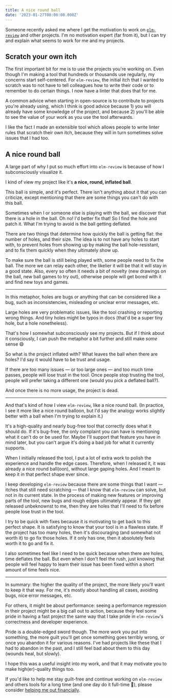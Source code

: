 ```yaml
---
title: A nice round ball
date: '2023-01-27T08:00:00.000Z'
---
```


Someone recently asked me where I get the motivation to work on [`elm-review`](https://elm-review.com/) and other projects. I'm no motivation expert (far from it), but I can try and explain what seems to work for me and my projects.

## Scratch your own itch

The first important bit for me is to use the projects you're working on. Even though I'm making a tool that hundreds or
thousands use regularly, my concerns start self-centered. For `elm-review`, the initial itch that I wanted to scratch was to not
have to tell colleagues how to write their code or to remember to do certain things. I now have a linter that does that for me.

A common advice when starting in open-source is to contribute to projects you're already using, which I think is good advice
because 1) you will already have some knowledge of the project, and because 2) you'll be able to see the value of your
work as you use the tool afterwards.

I like the fact I made an extensible tool which allows people to write linter rules that scratch their own itch, because
they will in turn sometimes solve issues that I had too.


## A nice round ball

A large part of why I put so much effort into `elm-review` is because of how I subconsciously visualize it.

I kind of view my project like it's **a nice, round, inflated ball**.

This ball is simple, and it's perfect. There isn't anything about it that you can criticize, except mentioning that
there are some things you can't do with this ball.

Sometimes when I or someone else is playing with the ball, we discover that there is a hole in the ball.
Oh no! I'd better fix that! So I find the hole and patch it. What I'm trying to avoid is the ball getting deflated.

There are two things that determine how quickly the ball is getting flat: the number of holes, and their size. The idea
is to not have any holes to start with, to prevent holes from showing up by making the ball hole-resistant, and to fix
them quickly when they ultimately show up.

To make sure the ball is still being played with, some people need to fix the ball. The more we can relay each other,
the likelier it will be that it will stay in a good state.
Also, every so often it needs a bit of novelty (new drawings on the ball, new ball games to try out), otherwise people will get bored with it and find new toys and games.

---

In this metaphor, holes are bugs or anything that can be considered like a bug, such as inconsistencies, misleading or
unclear error messages, etc.

Large holes are very problematic issues, like the tool crashing or reporting wrong things.
And tiny holes might be typos in docs (that'd be a super tiny hole, but a hole nonetheless). 

That's how I somewhat subconsciously see my projects. But if I think about it consciously, I can push the metaphor a bit
further and still make *some* sense 😄

So what is the project inflated with? What leaves the ball when there are holes? I'd say it would have to be trust and usage.

If there are too many issues — or too large ones — and too much time passes, people will lose trust in the tool.
Once people stop trusting the tool, people will prefer taking a different one (would you pick a deflated ball?).

And once there is no more usage, the project is dead.

---

And that's kind of how I view `elm-review`, like a nice round ball. (In practice, I see it more like a nice round balloon,
but I'd say the analogy works slightly better with a ball when I'm trying to explain it.) 

It's a high-quality and nearly bug-free tool that correctly does what it should do. If it's bug-free, the only complaint
you can have is mentioning what it can't do or be used for. Maybe I'll support that feature you have in mind later, but
you can't argue it's doing a bad job for what it currently supports.

When I initially released the tool, I put a lot of extra work to polish the experience and handle the edge cases.
Therefore, when I released it, it was already a nice round ball(oon), without large gaping holes. And I
meant to keep it in that perfect shape ever since.

I keep developing `elm-review` because there are some things that I want — itches that still need scratching — that I
know that `elm-review` can solve, but not in its current state. In the process of making new features or improving parts
of the tool, new bugs and rough edges ultimately appear. If they get released unbeknownst to me, then they are holes that I'll need
to fix before people lose trust in the tool.

I try to be quick with fixes because it is motivating to get back to this perfect shape. It is satisfying to know that
your tool is in a flawless state. If the project has too many holes, then it's discouraging (and somewhat not worth it)
to go fix those holes. If it only has one, then it absolutely feels worth it to go and fix it.

I also sometimes feel like I need to be quick because when there are holes, time deflates the ball. But even
when I don't feel the rush, just knowing that people will feel happy to learn their issue has been fixed within a short
amount of time feels nice.

---

In summary: the higher the quality of the project, the more likely you'll want to keep it that way. For me, it's mostly
about handling all cases, avoiding bugs, nice error messages, etc.

For others, it might be about performance: seeing a performance regression in their project might be a big call out to
action, because they feel some pride in having a fast project the same way that I take pride in `elm-review`'s
correctness and developer experience.

Pride is a double-edged sword though. The more work you put into something, the more guilt you'll get once something goes
terribly wrong, or once you abandon it for various reasons. I've had projects like these that I had to abandon in the past,
and I still feel bad about them to this day (wounds heal, but slowly).

I hope this was a useful insight into my work, and that it may motivate you to make high(er)-quality things too.

If you'd like to help me stay guilt-free and continue working on `elm-review` and others tools for a long time (and one day do it full-time 🤞),
please consider [helping me out financially](https://github.com/sponsors/jfmengels/).
